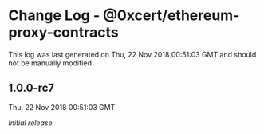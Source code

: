 # Change Log - @0xcert/ethereum-proxy-contracts

This log was last generated on Thu, 22 Nov 2018 00:51:03 GMT and should not be manually modified.

## 1.0.0-rc7
Thu, 22 Nov 2018 00:51:03 GMT

*Initial release*

